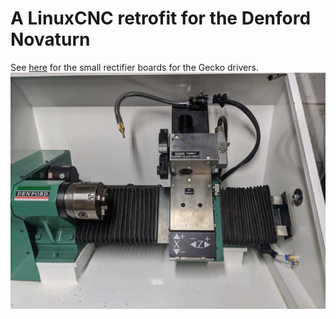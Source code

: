 # A LinuxCNC retrofit for the Denford Novaturn
See [here](https://github.com/Szalacinski/mini-rectifier) for the small rectifier boards for the Gecko drivers.
![Denford Novaturn CNC lathe](/img/01.jpg)
